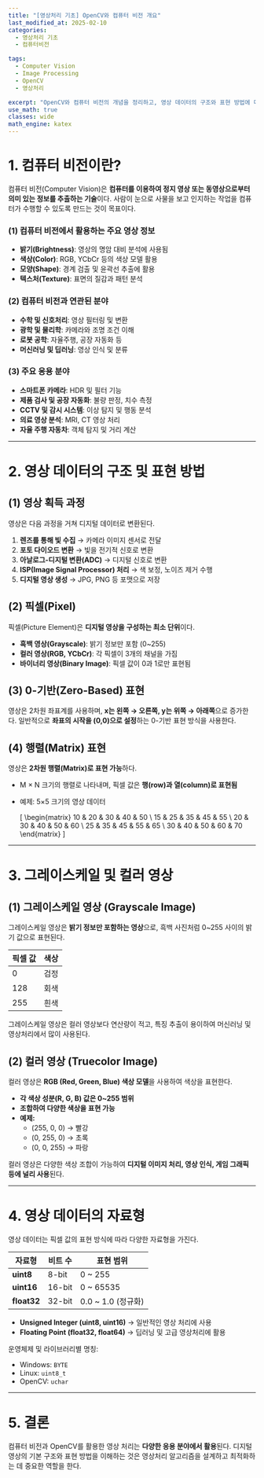 ```yaml
---
title: "[영상처리 기초] OpenCV와 컴퓨터 비전 개요"
last_modified_at: 2025-02-10
categories:
  - 영상처리 기초
  - 컴퓨터비전

tags:
  - Computer Vision
  - Image Processing
  - OpenCV
  - 영상처리

excerpt: "OpenCV와 컴퓨터 비전의 개념을 정리하고, 영상 데이터의 구조와 표현 방법에 대해 설명합니다."
use_math: true
classes: wide
math_engine: katex
---
```


# 1. 컴퓨터 비전이란?

컴퓨터 비전(Computer Vision)은 **컴퓨터를 이용하여 정지 영상 또는 동영상으로부터 의미 있는 정보를 추출하는 기술**이다. 사람이 눈으로 사물을 보고 인지하는 작업을 컴퓨터가 수행할 수 있도록 만드는 것이 목표이다.

### (1) 컴퓨터 비전에서 활용하는 주요 영상 정보
- **밝기(Brightness)**: 영상의 명암 대비 분석에 사용됨
- **색상(Color)**: RGB, YCbCr 등의 색상 모델 활용
- **모양(Shape)**: 경계 검출 및 윤곽선 추출에 활용
- **텍스처(Texture)**: 표면의 질감과 패턴 분석

### (2) 컴퓨터 비전과 연관된 분야
- **수학 및 신호처리**: 영상 필터링 및 변환
- **광학 및 물리학**: 카메라와 조명 조건 이해
- **로봇 공학**: 자율주행, 공장 자동화 등
- **머신러닝 및 딥러닝**: 영상 인식 및 분류

### (3) 주요 응용 분야
- **스마트폰 카메라**: HDR 및 필터 기능
- **제품 검사 및 공장 자동화**: 불량 판정, 치수 측정
- **CCTV 및 감시 시스템**: 이상 탐지 및 행동 분석
- **의료 영상 분석**: MRI, CT 영상 처리
- **자율 주행 자동차**: 객체 탐지 및 거리 계산

---

# 2. 영상 데이터의 구조 및 표현 방법

## (1) 영상 획득 과정
영상은 다음 과정을 거쳐 디지털 데이터로 변환된다.
1. **렌즈를 통해 빛 수집** → 카메라 이미지 센서로 전달
2. **포토 다이오드 변환** → 빛을 전기적 신호로 변환
3. **아날로그-디지털 변환(ADC)** → 디지털 신호로 변환
4. **ISP(Image Signal Processor) 처리** → 색 보정, 노이즈 제거 수행
5. **디지털 영상 생성** → JPG, PNG 등 포맷으로 저장

## (2) 픽셀(Pixel)
픽셀(Picture Element)은 **디지털 영상을 구성하는 최소 단위**이다.
- **흑백 영상(Grayscale)**: 밝기 정보만 포함 (0~255)
- **컬러 영상(RGB, YCbCr)**: 각 픽셀이 3개의 채널을 가짐
- **바이너리 영상(Binary Image)**: 픽셀 값이 0과 1로만 표현됨

## (3) 0-기반(Zero-Based) 표현
영상은 2차원 좌표계를 사용하며, **x는 왼쪽 → 오른쪽, y는 위쪽 → 아래쪽**으로 증가한다. 일반적으로 **좌표의 시작을 (0,0)으로 설정**하는 0-기반 표현 방식을 사용한다.

## (4) 행렬(Matrix) 표현
영상은 **2차원 행렬(Matrix)로 표현 가능**하다. 
- M × N 크기의 행렬로 나타내며, 픽셀 값은 **행(row)과 열(column)로 표현됨**
- 예제: 5×5 크기의 영상 데이터

  \[ \begin{matrix} 10 & 20 & 30 & 40 & 50 \\ 15 & 25 & 35 & 45 & 55 \\ 20 & 30 & 40 & 50 & 60 \\ 25 & 35 & 45 & 55 & 65 \\ 30 & 40 & 50 & 60 & 70 \end{matrix} \]

---

# 3. 그레이스케일 및 컬러 영상

## (1) 그레이스케일 영상 (Grayscale Image)
그레이스케일 영상은 **밝기 정보만 포함하는 영상**으로, 흑백 사진처럼 0~255 사이의 밝기 값으로 표현된다.

| 픽셀 값 | 색상 |
|---------|--------|
| 0       | 검정 |
| 128     | 회색 |
| 255     | 흰색 |

그레이스케일 영상은 컬러 영상보다 연산량이 적고, 특징 추출이 용이하여 머신러닝 및 영상처리에서 많이 사용된다.

## (2) 컬러 영상 (Truecolor Image)
컬러 영상은 **RGB (Red, Green, Blue) 색상 모델**을 사용하여 색상을 표현한다.

- **각 색상 성분(R, G, B) 값은 0~255 범위**
- **조합하여 다양한 색상을 표현 가능**
- **예제:**
  - (255, 0, 0) → 빨강
  - (0, 255, 0) → 초록
  - (0, 0, 255) → 파랑

컬러 영상은 다양한 색상 조합이 가능하여 **디지털 이미지 처리, 영상 인식, 게임 그래픽 등에 널리 사용**된다.

---

# 4. 영상 데이터의 자료형
영상 데이터는 픽셀 값의 표현 방식에 따라 다양한 자료형을 가진다.

| 자료형 | 비트 수 | 표현 범위 |
|--------|--------|----------|
| **uint8** | 8-bit  | 0 ~ 255 |
| **uint16** | 16-bit | 0 ~ 65535 |
| **float32** | 32-bit | 0.0 ~ 1.0 (정규화) |

- **Unsigned Integer (uint8, uint16)** → 일반적인 영상 처리에 사용
- **Floating Point (float32, float64)** → 딥러닝 및 고급 영상처리에 활용

운영체제 및 라이브러리별 명칭:
- Windows: `BYTE`
- Linux: `uint8_t`
- OpenCV: `uchar`

---

# 5. 결론
컴퓨터 비전과 OpenCV를 활용한 영상 처리는 **다양한 응용 분야에서 활용**된다. 디지털 영상의 기본 구조와 표현 방법을 이해하는 것은 영상처리 알고리즘을 설계하고 최적화하는 데 중요한 역할을 한다.